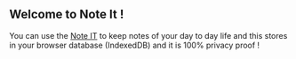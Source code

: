 ## Welcome to Note It !

You can use the [Note IT](https://summysumanth.github.io/Note-list/) to keep notes of your day to day life and this stores in your browser database (IndexedDB) and it is 100% privacy proof !

